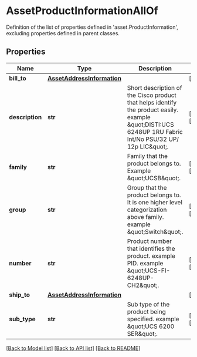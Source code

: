 # AssetProductInformationAllOf

Definition of the list of properties defined in 'asset.ProductInformation', excluding properties defined in parent classes.
## Properties
Name | Type | Description | Notes
------------ | ------------- | ------------- | -------------
**bill_to** | [**AssetAddressInformation**](AssetAddressInformation.md) |  | [optional] 
**description** | **str** | Short description of the Cisco product that helps identify the product easily. example \&quot;DISTI:UCS 6248UP 1RU Fabric Int/No PSU/32 UP/ 12p LIC\&quot;. | [optional] [readonly] 
**family** | **str** | Family that the product belongs to. Example \&quot;UCSB\&quot;. | [optional] [readonly] 
**group** | **str** | Group that the product belongs to. It is one higher level categorization above family. example \&quot;Switch\&quot;. | [optional] [readonly] 
**number** | **str** | Product number that identifies the product. example PID. example \&quot;UCS-FI-6248UP-CH2\&quot;. | [optional] [readonly] 
**ship_to** | [**AssetAddressInformation**](AssetAddressInformation.md) |  | [optional] 
**sub_type** | **str** | Sub type of the product being specified. example \&quot;UCS 6200 SER\&quot;. | [optional] [readonly] 

[[Back to Model list]](../README.md#documentation-for-models) [[Back to API list]](../README.md#documentation-for-api-endpoints) [[Back to README]](../README.md)


